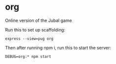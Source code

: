 # org
Online version of the Jubal game

Run this to set up scaffolding:

```express --view=pug org```

Then after running npm i, run this to start the server:

```DEBUG=org:* npm start```
